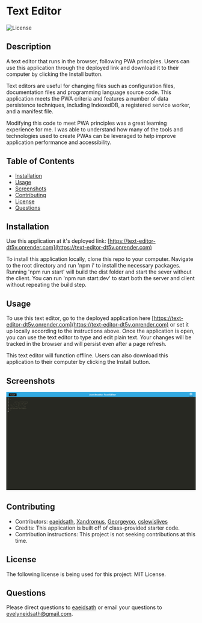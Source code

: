 # Text Editor

![License](https://img.shields.io/badge/License-MIT-yellow.svg)

## Description

A text editor that runs in the browser, following PWA principles. Users can use this application through the deployed link and download it to their computer by clicking the Install button.

Text editors are useful for changing files such as configuration files, documentation files and programming language source code. This application meets the PWA criteria and features a number of data persistence techniques, including IndexedDB, a registered service worker, and a manifest file.

Modifying this code to meet PWA principles was a great learning experience for me. I was able to understand how many of the tools and technologies used to create PWAs can be leveraged to help improve application performance and accessibility.
    
## Table of Contents
    
- [Installation](#installation)
- [Usage](#usage)
- [Screenshots](#screenshots)
- [Contributing](#contributing)
- [License](#license)
- [Questions](#questions)
    
## Installation
    
Use this application at it's deployed link: [https://text-editor-dt5v.onrender.com](https://text-editor-dt5v.onrender.com)

To install this application locally, clone this repo to your computer. Navigate to the root directory and run 'npm i' to install the necessary packages. Running 'npm run start' will build the dist folder and start the sever without the client. You can run 'npm run start:dev' to start both the server and client without repeating the build step.
    
## Usage

To use this text editor, go to the deployed application here [https://text-editor-dt5v.onrender.com](https://text-editor-dt5v.onrender.com) or set it up locally according to the instructions above. Once the application is open, you can use the text editor to type and edit plain text. Your changes will be tracked in the browser and will persist even after a page refresh.

This text editor will function offline. Users can also download this application to their computer by clicking the Install button.

## Screenshots

![JATE Screenshot](/client/src/images/JATEscreenshot.png)

    
## Contributing

- Contributors: [eaeidsath](github.com/eaeidsath), [Xandromus](https://github.com/Xandromus), [Georgeyoo](https://github.com/Georgeyoo), [cslewislives](https://github.com/cslewislives)
- Credits: This application is built off of class-provided starter code.
- Contribution instructions: This project is not seeking contributions at this time.
    
## License

The following license is being used for this project: MIT License.


## Questions

Please direct questions to [eaeidsath](github.com/eaeidsath) or email your questions to evelyneidsath@gmail.com.
